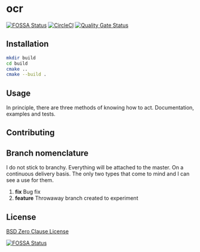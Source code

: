 # ocr
[![FOSSA Status](https://app.fossa.com/api/projects/git%2Bgithub.com%2FMateuszMiekicki%2Focr.svg?type=shield)](https://app.fossa.com/projects/git%2Bgithub.com%2FMateuszMiekicki%2Focr?ref=badge_shield)
[![CircleCI](https://circleci.com/gh/MateuszMiekicki/honeybadger/tree/master.svg?style=svg)](https://circleci.com/gh/MateuszMiekicki/honeybadger/tree/master)
[![Quality Gate Status](https://sonarcloud.io/api/project_badges/measure?project=MateuszMiekicki_honeybadger&metric=alert_status)](https://sonarcloud.io/summary/new_code?id=MateuszMiekicki_honeybadger)
## Installation
```bash
mkdir build
cd build
cmake ..
cmake --build .
```

## Usage
In principle, there are three methods of knowing how to act.
Documentation, examples and tests.

## Contributing


## Branch nomenclature
I do not stick to branchy. Everything will be attached to the master.
On a continuous delivery basis.
The only two types that come to mind and I can see a use for them.
1. **fix** Bug fix
2. **feature** Throwaway branch created to experiment

## License
[BSD Zero Clause License](https://choosealicense.com/licenses/0bsd/)


[![FOSSA Status](https://app.fossa.com/api/projects/git%2Bgithub.com%2FMateuszMiekicki%2Focr.svg?type=large)](https://app.fossa.com/projects/git%2Bgithub.com%2FMateuszMiekicki%2Focr?ref=badge_large)
